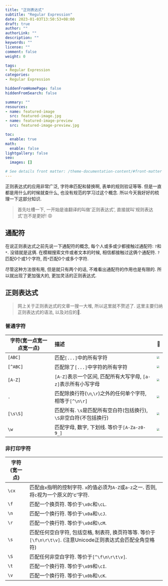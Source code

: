 ```yaml
---
title: "正则表达式"
subtitle: "Regular Expression"
date: 2023-01-03T13:50:53+08:00
draft: true
author: ""
authorLink: ""
description: ""
keywords: ""
license: ""
comment: false
weight: 0

tags:
- Regular Expression
categories:
- Regular Expression

hiddenFromHomePage: false
hiddenFromSearch: false

summary: ""
resources:
- name: featured-image
  src: featured-image.jpg
- name: featured-image-preview
  src: featured-image-preview.jpg

toc:
  enable: true
math:
  enable: false
lightgallery: false
seo:
  images: []

# See details front matter: /theme-documentation-content/#front-matter
---
```


<!--more-->



正则表达式的应用非常广泛, 字符串匹配和替换啊, 表单的规则验证等等. 但是一直都是用什么的时候就查什么, 也没有规范的学习过这个概念. 所以今天我好好的梳理一下这部分知识. 

> 首先吐槽一下, 一开始是谁翻译的叫做'正则表达式', 直接就叫'规则表达式'岂不是更好! 😡





## 通配符

在说正则表达式之前先说一下通配符的概念, 每个人或多或少都接触过通配符: `?`和`*`. 没错就是这俩. 在模糊搜索文件或者文本的时候, 相信都接触过这俩个通配符. `?`匹配0个或1个字符, 而`*`匹配0个或多个字符. 

尽管这种方法很有用, 但是就只有两个的话, 不难看出通配符的作用也是有限的. 所以就出现了更加强大的, 更加灵活的正则表达式. 



## 正则表达式

> 网上关于正则表达式的文章一搜一大堆, 所以这里就不赘述了. 这里主要归纳正则表达式的语法, 以及对应的🌰. 



### 普通字符

| 字符(宽一点宽一点宽一点) | 描述                                                         | 🌰                                                            |
| ------------------------ | :----------------------------------------------------------- | :----------------------------------------------------------- |
| `[ABC]`                  | 匹配`[...]`中的所有字符                                      | <img src="https://cdn.jsdelivr.net/gh/immustard/gallery/pictures/202301031455375.png" style="zoom:50%;" /> |
| `[^ABC]`                 | 匹配除了`[...]`中字符的所有字符                              | <img src="https://cdn.jsdelivr.net/gh/immustard/gallery/pictures/202301031456093.png" style="zoom:50%;" /> |
| `[A-Z]`                  | `[A-Z]`表示一个区间, 匹配所有大写字母, `[a-z]`表示所有小写字母 | <img src="https://cdn.jsdelivr.net/gh/immustard/gallery/pictures/202301031457525.png" style="zoom:50%;" /> |
| `.`                      | 匹配除换行符(`\n`,`\r`)之外的任何单个字符, 相等于`[^\n\r]`   | <img src="https://cdn.jsdelivr.net/gh/immustard/gallery/pictures/202301031458602.png" style="zoom:50%;" /> |
| `[\s\S]`                 | 匹配所有. `\s`是匹配所有空白符(包括换行), `\S`非空白符(不包括换行) | <img src="https://cdn.jsdelivr.net/gh/immustard/gallery/pictures/202301031458960.png" style="zoom:50%;" /> |
| `\w`                     | 匹配字母, 数字, 下划线. 等价于`[A-Za-z0-9_]`                 | <img src="https://cdn.jsdelivr.net/gh/immustard/gallery/pictures/202301031453610.png" style="zoom:50%;" /> |



### 非打印字符

| 字符(宽一点) |                                                              |
| ------------ | ------------------------------------------------------------ |
| `\cx`        | 匹配由`x`指明的控制字符. `x`的值必须为`A-Z`或`a-z`之一. 否则, 将`c`视为一个原义的'c'字符. |
| `\f`         | 匹配一个换页符. 等价于`\x0c`和`\cL`.                         |
| `\n`         | 匹配一个换行符. 等价于`\x0a`和`\cJ`.                         |
| `\r`         | 匹配一个换行符. 等价于`\x0d`和`\cM`.                         |
| `\s`         | 匹配任何空白字符, 包括空格, 制表符, 换页符等等. 等价于`[\f\n\r\t\v]`. (注意Unicode正则表达式会匹配全角空格符) |
| `\S`         | 匹配任何非空白字符. 等价于`[^\f\n\r\t\v]`.                   |
| `\t`         | 匹配一个换行符. 等价于`\x09`和`\cI`.                         |
| `\v`         | 匹配一个换行符. 等价于`\x0b`和`\cK`.                         |

